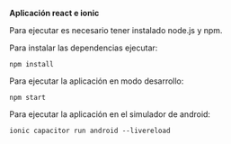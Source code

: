 
**Aplicación react e ionic**

Para ejecutar es necesario tener instalado node.js y npm.

Para instalar las dependencias ejecutar:

```
npm install
```

Para ejecutar la aplicación en modo desarrollo:

```
npm start
```

Para ejecutar la aplicación en el simulador de android:

```
ionic capacitor run android --livereload
```

